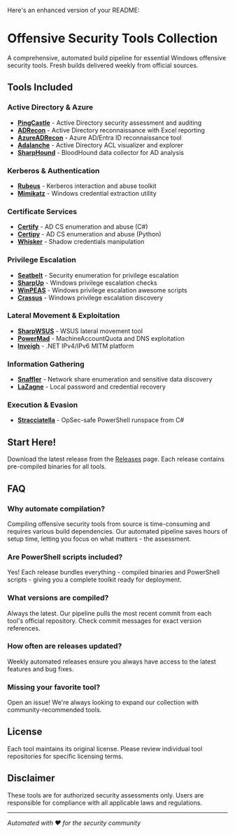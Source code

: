 Here's an enhanced version of your README:

# Offensive Security Tools Collection

A comprehensive, automated build pipeline for essential Windows offensive security tools. Fresh builds delivered weekly from official sources.

## Tools Included

### Active Directory & Azure
- **[PingCastle](https://github.com/vletoux/pingcastle)** - Active Directory security assessment and auditing
- **[ADRecon](https://github.com/adrecon/ADRecon)** - Active Directory reconnaissance with Excel reporting
- **[AzureADRecon](https://github.com/adrecon/AzureADRecon)** - Azure AD/Entra ID reconnaissance tool
- **[Adalanche](https://github.com/lkarlslund/Adalanche)** - Active Directory ACL visualizer and explorer
- **[SharpHound](https://github.com/BloodHoundAD/SharpHound)** - BloodHound data collector for AD analysis

### Kerberos & Authentication
- **[Rubeus](https://github.com/GhostPack/Rubeus)** - Kerberos interaction and abuse toolkit
- **[Mimikatz](https://github.com/gentilkiwi/mimikatz)** - Windows credential extraction utility

### Certificate Services
- **[Certify](https://github.com/GhostPack/Certify)** - AD CS enumeration and abuse (C#)
- **[Certipy](https://github.com/ly4k/Certipy)** - AD CS enumeration and abuse (Python)
- **[Whisker](https://github.com/eladshamir/Whisker)** - Shadow credentials manipulation

### Privilege Escalation
- **[Seatbelt](https://github.com/GhostPack/Seatbelt)** - Security enumeration for privilege escalation
- **[SharpUp](https://github.com/GhostPack/SharpUp)** - Windows privilege escalation checks
- **[WinPEAS](https://github.com/carlospolop/PEASS-ng/tree/master)** - Windows privilege escalation awesome scripts
- **[Crassus](https://github.com/vu-ls/Crassus)** - Windows privilege escalation discovery

### Lateral Movement & Exploitation
- **[SharpWSUS](https://github.com/nettitude/SharpWSUS)** - WSUS lateral movement tool
- **[PowerMad](https://github.com/Kevin-Robertson/Powermad)** - MachineAccountQuota and DNS exploitation
- **[Inveigh](https://github.com/Kevin-Robertson/Inveigh)** - .NET IPv4/IPv6 MITM platform

### Information Gathering
- **[Snaffler](https://github.com/SnaffCon/Snaffler)** - Network share enumeration and sensitive data discovery
- **[LaZagne](https://github.com/AlessandroZ/LaZagne)** - Local password and credential recovery

### Execution & Evasion
- **[Stracciatella](https://github.com/mgeeky/Stracciatella)** - OpSec-safe PowerShell runspace from C#

## Start Here!

Download the latest release from the [Releases](../../releases) page. Each release contains pre-compiled binaries for all tools.

## FAQ

### Why automate compilation?
Compiling offensive security tools from source is time-consuming and requires various build dependencies. Our automated pipeline saves hours of setup time, letting you focus on what matters - the assessment.

### Are PowerShell scripts included?
Yes! Each release bundles everything - compiled binaries and PowerShell scripts - giving you a complete toolkit ready for deployment.


### What versions are compiled?
Always the latest. Our pipeline pulls the most recent commit from each tool's official repository. Check commit messages for exact version references.

### How often are releases updated?
Weekly automated releases ensure you always have access to the latest features and bug fixes.

### Missing your favorite tool?
Open an issue! We're always looking to expand our collection with community-recommended tools.

## License

Each tool maintains its original license. Please review individual tool repositories for specific licensing terms.

## Disclaimer

These tools are for authorized security assessments only. Users are responsible for compliance with all applicable laws and regulations.

---

*Automated with ❤️ for the security community*
